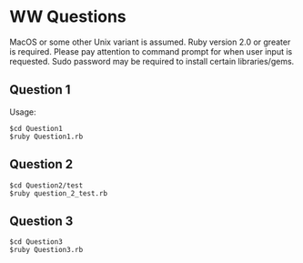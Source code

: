 WW Questions
======
MacOS or some other Unix variant is assumed. Ruby version 2.0 or greater is required.
Please pay attention to command prompt for when user input is requested. Sudo password
may be required to install certain libraries/gems. 

Question 1
------
Usage:
```
$cd Question1
$ruby Question1.rb
```

Question 2
------
```
$cd Question2/test
$ruby question_2_test.rb
```

Question 3
------
```
$cd Question3
$ruby Question3.rb
```